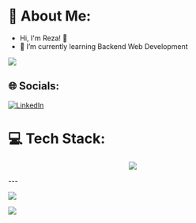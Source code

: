 # 💫 About Me:
- Hi, I'm Reza! 👋
- 🌱 I’m currently learning Backend Web Development
<img src="https://i.imgur.com/KXx0cCx.gif">


## 🌐 Socials:
[![LinkedIn](https://img.shields.io/badge/LinkedIn-%230077B5.svg?logo=linkedin&logoColor=white)](https://linkedin.com/in/muhammad-reza-rizki-rahmadi-051212216) 


# 💻 Tech Stack:
<p align="center">
  <a href="https://skillicons.dev">
    <img src="https://skillicons.dev/icons?i=github,nodejs,express,postman,mysql,postgres,prisma,sequelize,mongodb,react,tailwind,vite" />
  </a>
</p>
<!--# 📊 GitHub Stats:
![My Skills](https://skillicons.dev/icons?i=nodejs,express,postman,mysql,postgres,prisma,sequelize,mongodb&theme=light)
![](https://github-readme-stats.vercel.app/api?username=kizaru1st&theme=radical&hide_border=true&include_all_commits=true&count_private=true)<br/>
![](https://github-readme-streak-stats.herokuapp.com/?user=kizaru1st&theme=radical&hide_border=true)<br/>
![](https://github-readme-stats.vercel.app/api/top-langs/?username=kizaru1st&theme=radical&hide_border=true&include_all_commits=true&count_private=true&layout=compact)
-->
---

[![](https://visitcount.itsvg.in/api?id=kizaru1st&icon=1&color=6)](https://visitcount.itsvg.in)


<!-- Proudly created with GPRM ( https://gprm.itsvg.in ) -->

<img src="https://github.com/Xx-Ashutosh-xX/Xx-Ashutosh-xX/blob/master/assets/93195.gif">















